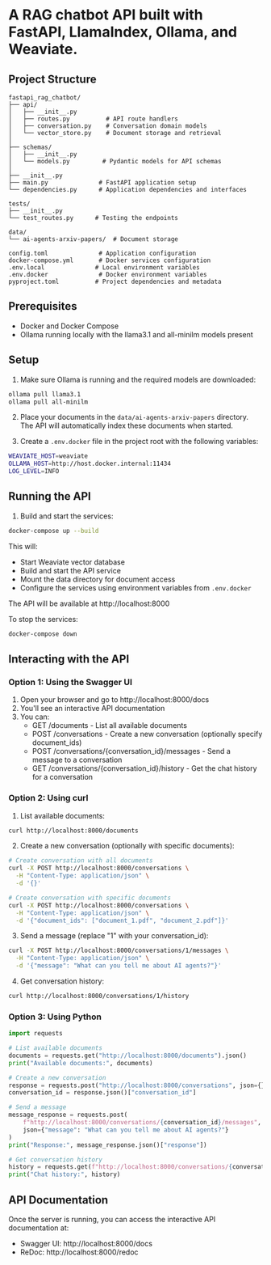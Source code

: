 # A RAG chatbot API built with FastAPI, LlamaIndex, Ollama, and Weaviate.

## Project Structure

```
fastapi_rag_chatbot/
├── api/
│   ├── __init__.py
│   ├── routes.py          # API route handlers
│   ├── conversation.py    # Conversation domain models
│   └── vector_store.py    # Document storage and retrieval
│   
├── schemas/
│   ├── __init__.py
│   └── models.py         # Pydantic models for API schemas
│
├── __init__.py
├── main.py              # FastAPI application setup
└── dependencies.py      # Application dependencies and interfaces

tests/
├── __init__.py
└── test_routes.py      # Testing the endpoints

data/
└── ai-agents-arxiv-papers/  # Document storage

config.toml              # Application configuration
docker-compose.yml       # Docker services configuration
.env.local              # Local environment variables
.env.docker              # Docker environment variables
pyproject.toml          # Project dependencies and metadata
```

## Prerequisites

- Docker and Docker Compose
- Ollama running locally with the llama3.1 and all-minilm models present

## Setup

1. Make sure Ollama is running and the required models are downloaded:
```bash
ollama pull llama3.1
ollama pull all-minilm
```

2. Place your documents in the `data/ai-agents-arxiv-papers` directory. The API will automatically index these documents when started.

3. Create a `.env.docker` file in the project root with the following variables:
```bash
WEAVIATE_HOST=weaviate
OLLAMA_HOST=http://host.docker.internal:11434
LOG_LEVEL=INFO
```

## Running the API

1. Build and start the services:
```bash
docker-compose up --build
```

This will:
- Start Weaviate vector database
- Build and start the API service
- Mount the data directory for document access
- Configure the services using environment variables from `.env.docker`

The API will be available at http://localhost:8000

To stop the services:
```bash
docker-compose down
```

## Interacting with the API

### Option 1: Using the Swagger UI
1. Open your browser and go to http://localhost:8000/docs
2. You'll see an interactive API documentation
3. You can:
   - GET /documents - List all available documents
   - POST /conversations - Create a new conversation (optionally specify document_ids)
   - POST /conversations/{conversation_id}/messages - Send a message to a conversation
   - GET /conversations/{conversation_id}/history - Get the chat history for a conversation

### Option 2: Using curl

1. List available documents:
```bash
curl http://localhost:8000/documents
```

2. Create a new conversation (optionally with specific documents):
```bash
# Create conversation with all documents
curl -X POST http://localhost:8000/conversations \
  -H "Content-Type: application/json" \
  -d '{}'

# Create conversation with specific documents
curl -X POST http://localhost:8000/conversations \
  -H "Content-Type: application/json" \
  -d '{"document_ids": ["document_1.pdf", "document_2.pdf"]}'
```

3. Send a message (replace "1" with your conversation_id):
```bash
curl -X POST http://localhost:8000/conversations/1/messages \
  -H "Content-Type: application/json" \
  -d '{"message": "What can you tell me about AI agents?"}'
```

4. Get conversation history:
```bash
curl http://localhost:8000/conversations/1/history
```

### Option 3: Using Python
```python
import requests

# List available documents
documents = requests.get("http://localhost:8000/documents").json()
print("Available documents:", documents)

# Create a new conversation
response = requests.post("http://localhost:8000/conversations", json={})
conversation_id = response.json()["conversation_id"]

# Send a message
message_response = requests.post(
    f"http://localhost:8000/conversations/{conversation_id}/messages",
    json={"message": "What can you tell me about AI agents?"}
)
print("Response:", message_response.json()["response"])

# Get conversation history
history = requests.get(f"http://localhost:8000/conversations/{conversation_id}/history").json()
print("Chat history:", history)
```

## API Documentation

Once the server is running, you can access the interactive API documentation at:
- Swagger UI: http://localhost:8000/docs
- ReDoc: http://localhost:8000/redoc